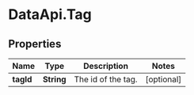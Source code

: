 # DataApi.Tag

## Properties

Name | Type | Description | Notes
------------ | ------------- | ------------- | -------------
**tagId** | **String** | The id of the tag. | [optional] 


